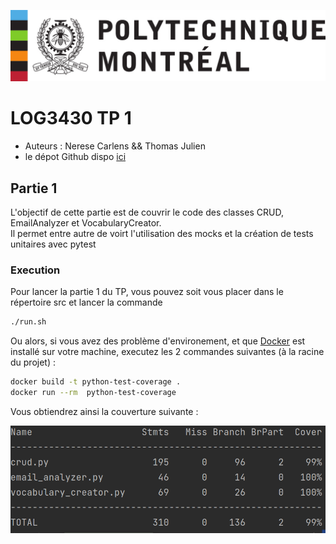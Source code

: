 ![](./img/couverture_poly.png)

# LOG3430 TP 1 
- Auteurs : Nerese Carlens && Thomas Julien
- le dépot Github dispo [ici](https://github.com/korrigans84/test-python)
## Partie 1

L'objectif de cette partie est de couvrir le code des classes CRUD, EmailAnalyzer et VocabularyCreator.  
Il permet entre autre de voirt l'utilisation des mocks et la création de tests unitaires avec pytest

### Execution
Pour lancer la partie 1 du TP, vous pouvez soit vous placer dans le répertoire src et lancer la commande 
```bash 
./run.sh
```

Ou alors, si vous avez des problème d'environement, et que [Docker](https://docs.docker.com/engine/install/) est installé sur votre machine, executez les 2 commandes suivantes (à la racine du projet) : 

```bash 
docker build -t python-test-coverage .
docker run --rm  python-test-coverage
```

Vous obtiendrez ainsi la couverture suivante : 


![](./img/couverture.png)
